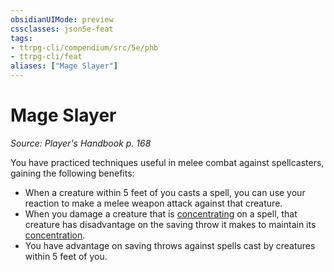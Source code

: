 ```yaml
---
obsidianUIMode: preview
cssclasses: json5e-feat
tags:
- ttrpg-cli/compendium/src/5e/phb
- ttrpg-cli/feat
aliases: ["Mage Slayer"]
---
```

# Mage Slayer
*Source: Player's Handbook p. 168*  

You have practiced techniques useful in melee combat against spellcasters, gaining the following benefits:

- When a creature within 5 feet of you casts a spell, you can use your reaction to make a melee weapon attack against that creature.  
- When you damage a creature that is [concentrating](3-Mechanics/CLI/rules/conditions.md#Concentration) on a spell, that creature has disadvantage on the saving throw it makes to maintain its [concentration](3-Mechanics/CLI/rules/conditions.md#Concentration).  
- You have advantage on saving throws against spells cast by creatures within 5 feet of you.